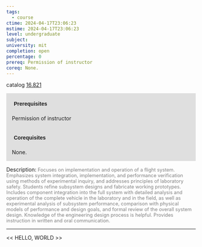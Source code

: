 ```yaml
---
tags:
  - course
ctime: 2024-04-17T23:06:23
mstime: 2024-04-17T23:06:23
level: undergraduate
subject: 
university: mit
completion: open
percentage: 0
prereq: Permission of instructor
coreq: None.
---
```


catalog [16.821](http://student.mit.edu/catalog/m16b.html#16.821)

<span style="display: block; padding: 15px; background-color: rgb(100, 100, 100, 0.2);"><font id="m_prereq1482_0" style="display: block; font-family: Arial, sans-serif; font-weight: bold; padding: 5px">Prerequisites</font><br><span id="prereq1482_0">Permission of instructor</span></span>
<span style="display: block; padding: 15px; background-color: rgb(100, 100, 100, 0.2);"><font id="m_coreq1482_0" style="display: block; font-family: Arial, sans-serif; font-weight: bold; padding: 5px">Corequisites</font><br><span id="coreq1482_0">None.</span></span>

<font style="">Description:</font>
<font style="color: grey; font-size: 0.8rem;">Focuses on implementation and operation of a flight system. Emphasizes system integration, implementation, and performance verification using methods of experimental inquiry, and addresses principles of laboratory safety. Students refine subsystem designs and fabricate working prototypes. Includes component integration into the full system with detailed analysis and operation of the complete vehicle in the laboratory and in the field, as well as experimental analysis of subsystem performance, comparison with physical models of performance and design goals, and formal review of the overall system design. Knowledge of the engineering design process is helpful. Provides instruction in written and oral communication.</font>



---

<< HELLO, WORLD >>
